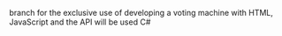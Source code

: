 branch for the exclusive use of developing a voting machine with HTML, JavaScript and the API will be used C#